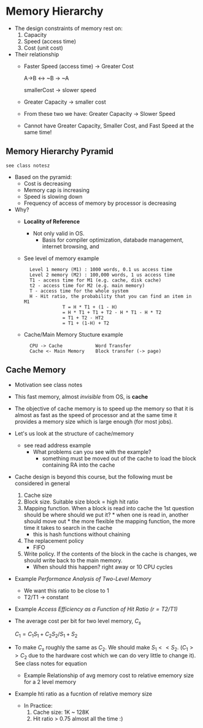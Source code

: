 # Memory Hierarchy
* The design constraints of memory rest on:
    1. Capacity
    2. Speed (access time)
    3. Cost (unit cost)
* Their relationship
    * Faster Speed (access time) -> Greater Cost
        
        A->B <-> ~B -> ~A
        
        smallerCost -> slower speed
    * Greater Capacity -> smaller cost
    * From these two we have: Greater Capacity -> Slower Speed
    * Cannot have Greater Capacity, Smaller Cost, and Fast Speed at the same time!
## Memory Hierarchy Pyramid
    see class notesz
* Based on the pyramid:
    * Cost is decreasing
    * Memory cap is increasing
    * Speed is slowing down
    * Frequency of access of memory by processor is decreasing
* Why?
    * **Locality of Reference**
        * Not only valid in OS.
            * Basis for compiler optimization, databade management, internet browsing, and 
    * See level of memory example
        
            Level 1 memory (M1) : 1000 words, 0.1 us access time
            Level 2 memory (M2) : 100,000 words, 1 us access time
            T1 - access time for M1 (e.g. cache, disk cache)
            t2 - access time for M2 (e.g. main memory)
            T - access time for the whole system
            H - Hit ratio, the probability that you can find an item in M1
                        T = H * T1 + (1 - H)
                        = H * T1 + T1 + T2 - H * T1 - H * T2
                        = T1 + T2 - HT2
                        = T1 + (1-H) + T2
    * Cache/Main Memory Stucture example
            
            CPU -> Cache            Word Transfer
            Cache <- Main Memory    Block transfer (-> page)
## Cache Memory
* Motivation
    see class notes
* This fast memory, almost *invisible* from OS, is **cache**
* The objective of cache memory is to speed up the memory so that it is almost as fast as the speed of processor and at the same time it provides a memory size which is large enough (for most jobs).
* Let's us look at the structure of cache/memory
    * see read address example
        * What problems can you see with the example?
            * something must be moved out of the cache to load the block containing RA into the cache
* Cache design is beyond this course,  but the following must be considered in general
    1. Cache size
    2. Block size. Suitable size block = high hit ratio
    3. Mapping function. When a block is read into cache the 1st question should be where should we put it? 
            * when one is read in, another should move out
            * the more flexible the mapping function, the more time it takes to search in the cache
        * this is hash functions without chaining
    4. The replacement policy 
        * FIFO
    5. Write policy. If the contents of the block in the cache is changes, we should write back to the main memory.
        * When should this happen?
            right away or 10 CPU cycles
* Example *Performance Analysis of Two-Level Memory*
    * We want this ratio to be close to 1
    * T2/T1 -> constant
* Example *Access Efficiency as a Function of Hit Ratio $(r = T2/T1)$*

* The average cost per bit for two level memory, $C_s$

    $C_1 = C_1S_1 + C_2S_2 / S_1 + S_2$

* To make $C_s$ roughly the same as $C_2$. We should make $S_1 << S_2$. ($C_1>>C_2$ due to the hardware cost which we can do very little to change it). 
    See class notes for equation
    * Example Relationship of avg memory cost to relative ememory size for a 2 level memory
* Example hti ratio as a fucntion of relative memory size
    * In Practice:
        1. Cache size: 1K ~ 128K
        2. Hit ratio > 0.75 almost all the time :)